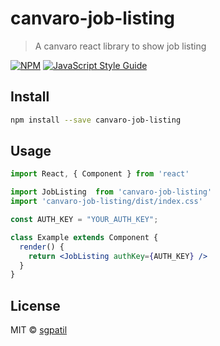 # canvaro-job-listing

> A canvaro react library to show job listing

[![NPM](https://img.shields.io/npm/v/canvaro-job-listing.svg)](https://www.npmjs.com/package/canvaro-job-listing) [![JavaScript Style Guide](https://img.shields.io/badge/code_style-standard-brightgreen.svg)](https://standardjs.com)

## Install

```bash
npm install --save canvaro-job-listing
```

## Usage

```jsx
import React, { Component } from 'react'

import JobListing  from 'canvaro-job-listing'
import 'canvaro-job-listing/dist/index.css'

const AUTH_KEY = "YOUR_AUTH_KEY";

class Example extends Component {
  render() {
    return <JobListing authKey={AUTH_KEY} />
  }
}
```

## License

MIT © [sgpatil](https://github.com/sgpatil)
